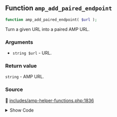 ## Function `amp_add_paired_endpoint`

```php
function amp_add_paired_endpoint( $url );
```

Turn a given URL into a paired AMP URL.

### Arguments

* `string $url` - URL.

### Return value

`string` - AMP URL.

### Source

:link: [includes/amp-helper-functions.php:1836](/includes/amp-helper-functions.php#L1836-L1838)

<details>
<summary>Show Code</summary>

```php
function amp_add_paired_endpoint( $url ) {
	return Services::get( 'paired_routing' )->add_endpoint( $url );
}
```

</details>
